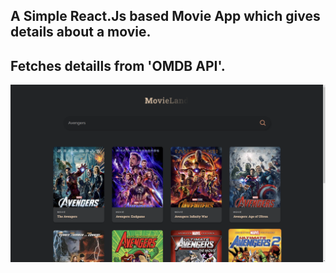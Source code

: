 ## A Simple React.Js  based Movie App which gives details about a movie.
## Fetches detaills from 'OMDB API'.

<a href="#"><img src="src/assets/ss1.png" width=1390px ></a>
